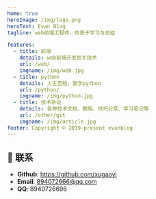 ```yaml
---
home: true
heroImage: /img/logo.png
heroText: Evan Blog
tagline: web前端工程师，热衷于学习与总结

features:
  - title: 前端
    details: web前端开发相关技术
    url: /web/
    imgname: /img/web.jpg
  - title: python
    details: 人生苦短，我学python
    url: /python/
    imgname: /img/python.jpg
  - title: 技术杂谈
    details: 各种技术文档、教程、技巧分享、学习笔记等
    url: /other/git
    imgname: /img/article.jpg
footer: Copyright © 2019-present evanblog
---
```




## :email: 联系

- **Github**: <https://github.com/xugaoyi>
- **Email**: <a href="mailto:894072666@qq.com">894072666@qq.com</a>
- **QQ**: <a>8940726696</a>


